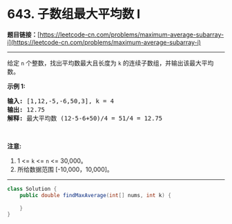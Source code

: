 # 643. 子数组最大平均数 I

**题目链接：**[https://leetcode-cn.com/problems/maximum-average-subarray-i](https://leetcode-cn.com/problems/maximum-average-subarray-i)

---

<div class="content__1Y2H">
 <div class="notranslate">
  <p>给定 <code>n</code> 个整数，找出平均数最大且长度为 <code>k</code> 的连续子数组，并输出该最大平均数。</p> 
  <p><strong>示例 1:</strong></p> 
  <pre class="language-text"><strong>输入:</strong> [1,12,-5,-6,50,3], k = 4
<strong>输出:</strong> 12.75
<strong>解释:</strong> 最大平均数 (12-5-6+50)/4 = 51/4 = 12.75
</pre> 
  <p>&nbsp;</p> 
  <p><strong>注意:</strong></p> 
  <ol> 
   <li>1 &lt;= <code>k</code> &lt;= <code>n</code> &lt;= 30,000。</li> 
   <li>所给数据范围 [-10,000，10,000]。</li> 
  </ol> 
 </div>
</div>

---

```java
class Solution {
    public double findMaxAverage(int[] nums, int k) {
        
    }
}
```